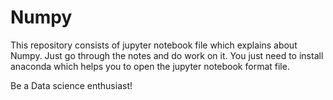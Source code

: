 # Numpy
This repository consists of jupyter notebook file which explains about  Numpy.
Just go through the notes and do work on it.
You just need to install anaconda which helps you to open the jupyter notebook format file.

Be a Data science enthusiast!
